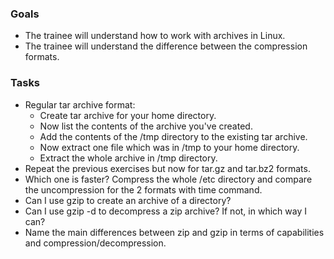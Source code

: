 
### Goals
- The trainee will understand how to work with archives in Linux.
- The trainee will understand the difference between the compression formats.

### Tasks
- Regular tar archive format:
  - Create tar archive for your home directory.
  - Now list the contents of the archive you've created.
  - Add the contents of the /tmp directory to the existing tar archive.
  - Now extract one file which was in /tmp to your home directory.
  - Extract the whole archive in /tmp directory.
- Repeat the previous exercises but now for tar.gz and tar.bz2 formats. 
- Which one is faster? Compress the whole /etc directory and compare the uncompression for the 2 formats with time command.
- Can I use gzip to create an archive of a directory? 
- Can I use gzip -d to decompress a zip archive? If not, in which way I can?
- Name the main differences between zip and gzip in terms of capabilities and compression/decompression.
